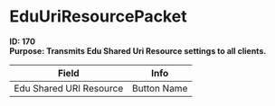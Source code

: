 # EduUriResourcePacket

**ID: 170**  
**Purpose: Transmits Edu Shared Uri Resource settings to all clients.**  

<table><thead><tr><th>Field</th><th>Info</th></tr></thead><tbody>
<tr><td>Edu Shared URI Resource</td><td>Button Name</td></tr>
</tbody></table>